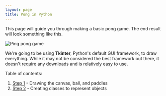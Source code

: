 ```yaml
---
layout: page
title: Pong in Python
---
```


This page will guide you through making a basic pong game. The end result will look something like this.

![Ping pong game]()

We're going to be using **Tkinter**, Python's default GUI framework, to draw everything. While it may not be considered the best framework out there, it doesn't require any downloads and is relatively easy to use.

Table of contents:

1. [Step 1](Step1.md) - Drawing the canvas, ball, and paddles
2. [Step 2](Step2.md) - Creating classes to represent objects
